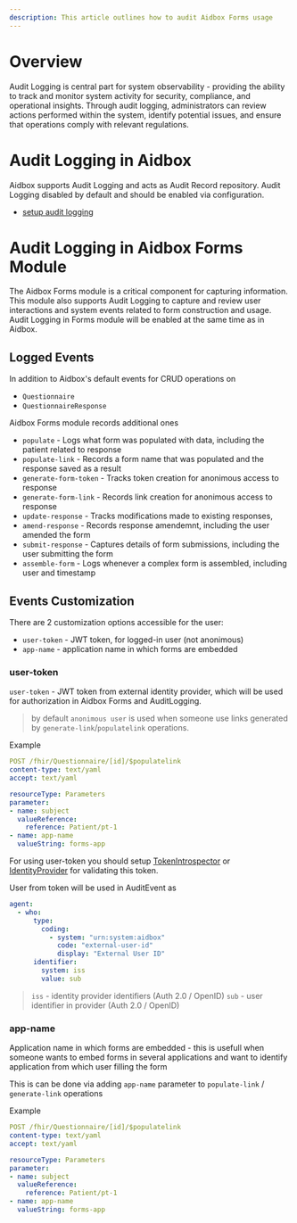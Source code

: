 ```yaml
---
description: This article outlines how to audit Aidbox Forms usage
---
```


# Overview 

Audit Logging is central part for system observability - providing the ability to track and monitor system activity for security, compliance, and operational insights. Through audit logging, administrators can review actions performed within the system, identify potential issues, and ensure that operations comply with relevant regulations.

# Audit Logging in Aidbox

Aidbox supports Audit Logging and acts as Audit Record repository.
Audit Logging disabled by default and should be enabled via configuration.

- [setup audit logging](../../modules-1/audit/setup-audit-logging.md)


# Audit Logging in Aidbox Forms Module

The Aidbox Forms module is a critical component for capturing information.
This module also supports Audit Logging to capture and review user interactions and system events related to form construction and usage. 
Audit Logging in Forms module will be enabled at the same time as in Aidbox.

## Logged Events

In addition to Aidbox's default events for CRUD operations on 

- `Questionnaire`
- `QuestionnaireResponse`

Aidbox Forms module records additional ones

- `populate` - Logs what form was populated with data, including the patient related to response
- `populate-link` - Records a form name that was populated and the response saved as a  result
- `generate-form-token` - Tracks token creation for anonimous access to response
- `generate-form-link` -  Records link creation for anonimous access to response
- `update-response` - Tracks modifications made to existing responses, 
- `amend-response`  - Records response amendemnt, including the user amended the form
- `submit-response` - Captures details of form submissions, including the user submitting the form
- `assemble-form`  - Logs whenever a complex form is assembled, including user and timestamp

## Events Customization

There are 2 customization options accessible for the user:

- `user-token` - JWT token, for logged-in user (not anonimous)
- `app-name` - application name in which forms are embedded

### user-token

`user-token` - JWT token from external identity provider, which will be used for authorization in Aidbox Forms and AuditLogging.

> by default `anonimous user` is used when someone use links generated by  `generate-link`/`populatelink` operations.


Example
```yaml
POST /fhir/Questionnaire/[id]/$populatelink
content-type: text/yaml
accept: text/yaml

resourceType: Parameters
parameter:
- name: subject
  valueReference:
    reference: Patient/pt-1
- name: app-name
  valueString: forms-app
```

For using user-token you should setup [TokenIntrospector](../../modules-1/security-and-access-control/how-to-guides/token-introspection) or [IdentityProvider](../../modules-1/security-and-access-control/set-up-external-identity-provider) for validating this token.

User from token will be used in AuditEvent as 

```yaml
agent:
  - who:
      type:
        coding:
          - system: "urn:system:aidbox"
            code: "external-user-id"
            display: "External User ID"
      identifier:
        system: iss
        value: sub
```

> `iss` - identity provider identifiers (Auth 2.0 / OpenID)
> `sub` - user identifier in provider (Auth 2.0 / OpenID)


### app-name
Application name in which forms are embedded - this is usefull when someone wants to embed forms in several applications and want to identify application from which user filling the form 

This is can be done via adding `app-name` parameter to `populate-link` / `generate-link` operations

Example
```yaml
POST /fhir/Questionnaire/[id]/$populatelink
content-type: text/yaml
accept: text/yaml

resourceType: Parameters
parameter:
- name: subject
  valueReference:
    reference: Patient/pt-1
- name: app-name
  valueString: forms-app
```


